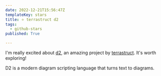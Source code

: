 ```yaml
---
date: 2022-12-21T15:56:47Z
templateKey: stars
title: ⭐ terrastruct d2
tags:
  - github-stars
published: True

---
```


I'm really excited about [d2](https://github.com/terrastruct/d2), an amazing project by [terrastruct](https://github.com/terrastruct). It's worth exploring!

D2 is a modern diagram scripting language that turns text to diagrams.
